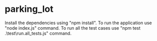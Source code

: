 # parking_lot

Install the dependencies using "npm install".
To run the application use "node index.js" command.
To run all the test cases use "npm test .\test\run.all_tests.js" command.
